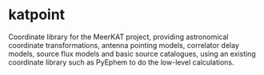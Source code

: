 # katpoint

Coordinate library for the MeerKAT project, providing astronomical coordinate transformations, antenna pointing models, correlator delay models, source flux models and basic source catalogues, using an existing coordinate library such as PyEphem to do the low-level calculations.
